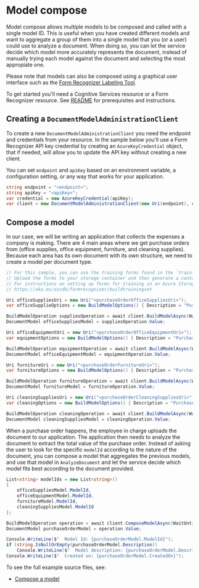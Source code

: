 # Model compose

Model compose allows multiple models to be composed and called with a single model ID. This is useful when you have created different models and want to aggregate a group of them into a single model that you (or a user) could use to analyze a document.
When doing so, you can let the service decide which model more accurately represents the document, instead of manually trying each model against the document and selecting the most appropiate one.

Please note that models can also be composed using a graphical user interface such as the [Form Recognizer Labeling Tool][labeling_tool].

To get started you'll need a Cognitive Services resource or a Form Recognizer resource.  See [README][README] for prerequisites and instructions.

## Creating a `DocumentModelAdministrationClient`

To create a new `DocumentModelAdministrationClient` you need the endpoint and credentials from your resource. In the sample below you'll use a Form Recognizer API key credential by creating an `AzureKeyCredential` object, that if needed, will allow you to update the API key without creating a new client.

You can set `endpoint` and `apiKey` based on an environment variable, a configuration setting, or any way that works for your application.

```C# Snippet:CreateDocumentModelAdministrationClient
string endpoint = "<endpoint>";
string apiKey = "<apiKey>";
var credential = new AzureKeyCredential(apiKey);
var client = new DocumentModelAdministrationClient(new Uri(endpoint), credential);
```

## Compose a model
In our case, we will be writing an application that collects the expenses a company is making. There are 4 main areas where we get purchase orders from (office supplies, office equipment, furniture, and cleaning supplies). Because each area has its own document with its own structure, we need to create a model per document type.

```C# Snippet:FormRecognizerSampleBuildVariousModels
// For this sample, you can use the training forms found in the `trainingFiles` folder.
// Upload the forms to your storage container and then generate a container SAS URL.
// For instructions on setting up forms for training in an Azure Storage Blob Container, see
// https://aka.ms/azsdk/formrecognizer/buildtrainingset

Uri officeSuppliesUri = new Uri("<purchaseOrderOfficeSuppliesUri>");
var officeSupplieOptions = new BuildModelOptions() { Description = "Purchase order - Office supplies" };

BuildModelOperation suppliesOperation = await client.BuildModelAsync(WaitUntil.Completed, officeSuppliesUri, DocumentBuildMode.Template, options: officeSupplieOptions);
DocumentModel officeSuppliesModel = suppliesOperation.Value;

Uri officeEquipmentUri = new Uri("<purchaseOrderOfficeEquipmentUri>");
var equipmentOptions = new BuildModelOptions() { Description = "Purchase order - Office Equipment" };

BuildModelOperation equipmentOperation = await client.BuildModelAsync(WaitUntil.Completed, officeSuppliesUri, DocumentBuildMode.Template, options: equipmentOptions);
DocumentModel officeEquipmentModel = equipmentOperation.Value;

Uri furnitureUri = new Uri("<purchaseOrderFurnitureUri>");
var furnitureOptions = new BuildModelOptions() { Description = "Purchase order - Furniture" };

BuildModelOperation furnitureOperation = await client.BuildModelAsync(WaitUntil.Completed, officeSuppliesUri, DocumentBuildMode.Template, options: equipmentOptions);
DocumentModel furnitureModel = furnitureOperation.Value;

Uri cleaningSuppliesUri = new Uri("<purchaseOrderCleaningSuppliesUri>");
var cleaningOptions = new BuildModelOptions() { Description = "Purchase order - Cleaning Supplies" };

BuildModelOperation cleaningOperation = await client.BuildModelAsync(WaitUntil.Completed, officeSuppliesUri, DocumentBuildMode.Template, options: equipmentOptions);
DocumentModel cleaningSuppliesModel = cleaningOperation.Value;
```

When a purchase order happens, the employee in charge uploads the document to our application. The application then needs to analyze the document to extract the total value of the purchase order. Instead of asking the user to look for the specific `modelId` according to the nature of the document, you can compose a model that aggregates the previous models, and use that model in `AnalyzeDocument` and let the service decide which model fits best according to the document provided.

```C# Snippet:FormRecognizerSampleComposeModel
List<string> modelIds = new List<string>()
{
    officeSuppliesModel.ModelId,
    officeEquipmentModel.ModelId,
    furnitureModel.ModelId,
    cleaningSuppliesModel.ModelId
};

BuildModelOperation operation = await client.ComposeModelAsync(WaitUntil.Completed, modelIds, description: "Composed Purchase order");
DocumentModel purchaseOrderModel = operation.Value;

Console.WriteLine($"  Model Id: {purchaseOrderModel.ModelId}");
if (string.IsNullOrEmpty(purchaseOrderModel.Description))
    Console.WriteLine($"  Model description: {purchaseOrderModel.Description}");
Console.WriteLine($"  Created on: {purchaseOrderModel.CreatedOn}");
```

To see the full example source files, see:
* [Compose a model](https://github.com/Azure/azure-sdk-for-net/blob/main/sdk/formrecognizer/Azure.AI.FormRecognizer/tests/samples/Sample_ComposeModelAsync.cs)

[README]: https://github.com/Azure/azure-sdk-for-net/tree/main/sdk/formrecognizer/Azure.AI.FormRecognizer#getting-started
[labeling_tool]: https://aka.ms/azsdk/formrecognizer/labelingtool
